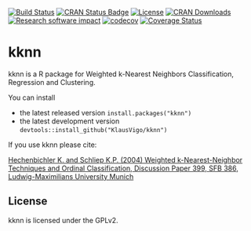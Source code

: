 [![Build Status](https://travis-ci.org/KlausVigo/kknn.svg?branch=master)](https://travis-ci.org/KlausVigo/kknn)
[![CRAN Status Badge](http://www.r-pkg.org/badges/version/kknn)](https://cran.r-project.org/package=kknn)
[![License](http://img.shields.io/badge/license-GPL%20%28%3E=%202%29-brightgreen.svg?style=flat)](http://www.gnu.org/licenses/gpl-2.0.html)
[![CRAN Downloads](http://cranlogs.r-pkg.org/badges/kknn)](https://cran.r-project.org/package=kknn)
[![Research software impact](http://depsy.org/api/package/cran/kknn/badge.svg)](http://depsy.org/package/r/kknn)
[![codecov](https://codecov.io/gh/KlausVigo/kknn/branch/master/graph/badge.svg)](https://codecov.io/gh/KlausVigo/kknn)
[![Coverage Status](https://coveralls.io/repos/github/KlausVigo/kknn/badge.svg?branch=master)](https://coveralls.io/github/KlausVigo/kknn?branch=master)

kknn
========================================================

kknn is a R package for Weighted k-Nearest Neighbors Classification, Regression and Clustering.

You can install
- the latest released version `install.packages("kknn")`
- the latest development version `devtools::install_github("KlausVigo/kknn")` 

If you use kknn please cite:

[Hechenbichler K. and Schliep K.P. (2004) Weighted k-Nearest-Neighbor Techniques and Ordinal Classification, Discussion Paper 399, SFB 386, Ludwig-Maximilians University Munich](https://doi.org/10.5282/ubm/epub.1769)


License
-------
kknn is licensed under the GPLv2.

